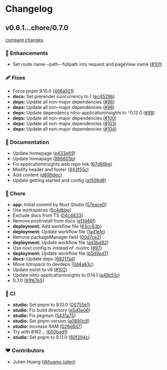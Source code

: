 # Changelog


## v0.6.1...chore/0.7.0

[compare changes](https://github.com/huang-julien/nuxt-applicationinsights/compare/v0.6.1...chore/0.7.0)

### 🚀 Enhancements

- Set route name--path--fullpath into request and pageView name ([#101](https://github.com/huang-julien/nuxt-applicationinsights/pull/101))

### 🩹 Fixes

- Force pnpm 9.10.0 ([466a501](https://github.com/huang-julien/nuxt-applicationinsights/commit/466a501))
- **docs:** Set prerender concurrency to 1 ([ec4529b](https://github.com/huang-julien/nuxt-applicationinsights/commit/ec4529b))
- **deps:** Update all non-major dependencies ([#96](https://github.com/huang-julien/nuxt-applicationinsights/pull/96))
- **deps:** Update all non-major dependencies ([#98](https://github.com/huang-julien/nuxt-applicationinsights/pull/98))
- **deps:** Update dependency nitro-applicationinsights to ^0.12.0 ([#99](https://github.com/huang-julien/nuxt-applicationinsights/pull/99))
- **deps:** Update all non-major dependencies ([#100](https://github.com/huang-julien/nuxt-applicationinsights/pull/100))
- **deps:** Update all non-major dependencies ([#103](https://github.com/huang-julien/nuxt-applicationinsights/pull/103))
- **deps:** Update all non-major dependencies ([#104](https://github.com/huang-julien/nuxt-applicationinsights/pull/104))

### 📖 Documentation

- Update homepage ([e433e69](https://github.com/huang-julien/nuxt-applicationinsights/commit/e433e69))
- Update homapage ([886605b](https://github.com/huang-julien/nuxt-applicationinsights/commit/886605b))
- Fix applicationinsights web repo link ([67d86be](https://github.com/huang-julien/nuxt-applicationinsights/commit/67d86be))
- Modify header and footer ([943f55c](https://github.com/huang-julien/nuxt-applicationinsights/commit/943f55c))
- Add content ([d699dec](https://github.com/huang-julien/nuxt-applicationinsights/commit/d699dec))
- Update getting started and config ([a1506d8](https://github.com/huang-julien/nuxt-applicationinsights/commit/a1506d8))

### 🏡 Chore

- **app:** Initial commit by Nuxt Studio ([57eace0](https://github.com/huang-julien/nuxt-applicationinsights/commit/57eace0))
- Use workspaces ([5c4dbbe](https://github.com/huang-julien/nuxt-applicationinsights/commit/5c4dbbe))
- Exclude docs from TS ([04c4833](https://github.com/huang-julien/nuxt-applicationinsights/commit/04c4833))
- Remove postinstall from docs ([e11d46f](https://github.com/huang-julien/nuxt-applicationinsights/commit/e11d46f))
- **deployment:** Add workflow file ([63cc63b](https://github.com/huang-julien/nuxt-applicationinsights/commit/63cc63b))
- **deployment:** Update workflow file ([1ad1efe](https://github.com/huang-julien/nuxt-applicationinsights/commit/1ad1efe))
- Remove packageManager field ([00d7ce2](https://github.com/huang-julien/nuxt-applicationinsights/commit/00d7ce2))
- **deployment:** Update workflow file ([ad3bd92](https://github.com/huang-julien/nuxt-applicationinsights/commit/ad3bd92))
- Use nuxt.config.ts instead of .nuxtrc ([#97](https://github.com/huang-julien/nuxt-applicationinsights/pull/97))
- **deployment:** Update workflow file ([b5d9ad7](https://github.com/huang-julien/nuxt-applicationinsights/commit/b5d9ad7))
- **docs:** Update deps ([69217ad](https://github.com/huang-julien/nuxt-applicationinsights/commit/69217ad))
- Move nitropack to devdeps ([0d4a83c](https://github.com/huang-julien/nuxt-applicationinsights/commit/0d4a83c))
- Update eslint to v9 ([#102](https://github.com/huang-julien/nuxt-applicationinsights/pull/102))
- Update nitro-applicationinsights to 0.14.1 ([a49c51c](https://github.com/huang-julien/nuxt-applicationinsights/commit/a49c51c))
- 0.7.0 ([81f67b5](https://github.com/huang-julien/nuxt-applicationinsights/commit/81f67b5))

### 🤖 CI

- **studio:** Set pnpm to 9.10.0 ([00755e1](https://github.com/huang-julien/nuxt-applicationinsights/commit/00755e1))
- **studio:** Fix build directory ([e5d3e06](https://github.com/huang-julien/nuxt-applicationinsights/commit/e5d3e06))
- **studio:** Fix pkgman ([5431a75](https://github.com/huang-julien/nuxt-applicationinsights/commit/5431a75))
- **studio:** Set pnpm version ([a0880c8](https://github.com/huang-julien/nuxt-applicationinsights/commit/a0880c8))
- **studio:** Increase RAM ([026e6d7](https://github.com/huang-julien/nuxt-applicationinsights/commit/026e6d7))
- Try with 8192... ([b50bad1](https://github.com/huang-julien/nuxt-applicationinsights/commit/b50bad1))
- **studio:** Set pnpm to 9.11.0 ([60f294c](https://github.com/huang-julien/nuxt-applicationinsights/commit/60f294c))

### ❤️ Contributors

- Julien Huang ([@huang-julien](http://github.com/huang-julien))

